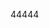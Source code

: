 <!--
 * @Author: Lixiang
 * @Date: 2019-12-04 10:58:33
 * @LastEditTime: 2019-12-05 14:08:19
 * @Description: file content
 -->
44444